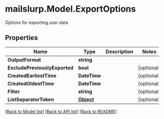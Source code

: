 # mailslurp.Model.ExportOptions
Options for exporting user data
## Properties

Name | Type | Description | Notes
------------ | ------------- | ------------- | -------------
**OutputFormat** | **string** |  | 
**ExcludePreviouslyExported** | **bool** |  | [optional] 
**CreatedEarliestTime** | **DateTime** |  | [optional] 
**CreatedOldestTime** | **DateTime** |  | [optional] 
**Filter** | **string** |  | [optional] 
**ListSeparatorToken** | [**Object**]() |  | [optional] 

[[Back to Model list]](../README#documentation-for-models) [[Back to API list]](../README#documentation-for-api-endpoints) [[Back to README]](../README)

